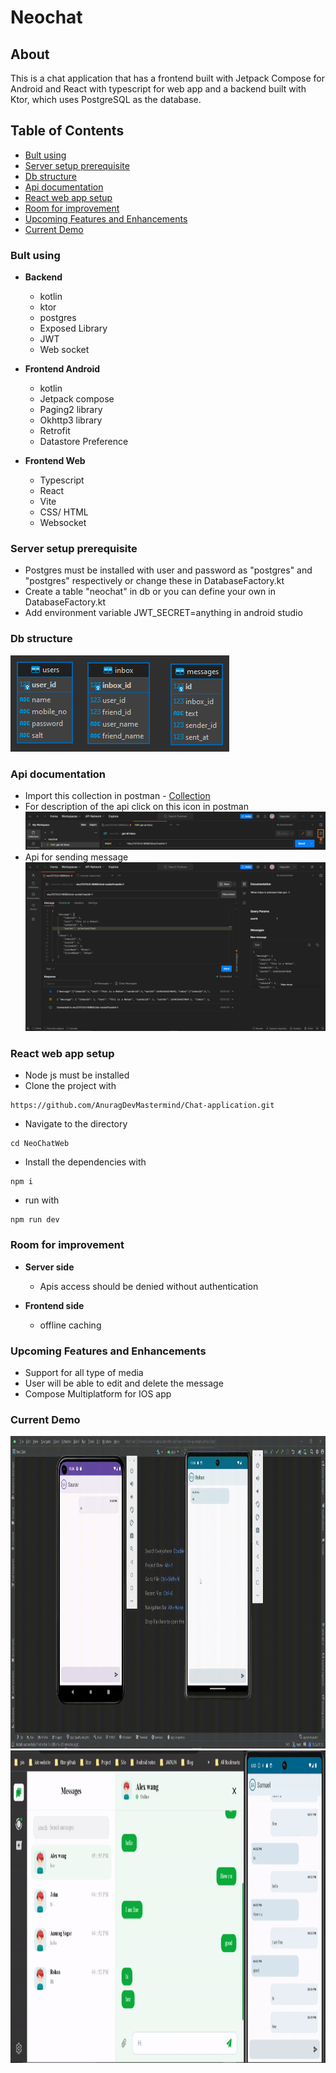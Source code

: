 # Neochat

## About
This is a chat application that has a frontend built with Jetpack Compose for Android and React with typescript for web app and a backend built with Ktor, which uses PostgreSQL as the database.

## Table of Contents
- [Bult using](#bult-using)
- [Server setup prerequisite](#server-setup-prerequisite)
- [Db structure](#db-structure)
- [Api documentation](#api-documentation)
- [React web app setup](#react-web-app-setup)
- [Room for improvement](#room-for-improvement)
- [Upcoming Features and Enhancements](#upcoming-features-and-enhancements)
- [Current Demo](#current-demo)

### Bult using

* **Backend**
  - kotlin
  - ktor 
  - postgres
  - Exposed Library
  - JWT 
  - Web socket
    
* **Frontend Android**
  - kotlin
  - Jetpack compose
  - Paging2 library
  - Okhttp3 library
  - Retrofit
  - Datastore Preference

* **Frontend Web**
  - Typescript
  - React
  - Vite
  - CSS/ HTML
  - Websocket

### Server setup prerequisite
 - Postgres must be installed with user and password as "postgres" and "postgres" respectively or change these in DatabaseFactory.kt
 - Create a table "neochat" in db or you can define your own in DatabaseFactory.kt
 - Add environment variable JWT_SECRET=anything in android studio

### Db structure
<img  src="./Files/neochat-db.png">

### Api documentation
 - Import this collection in postman - [Collection](./Files/neochat.json)
 - For description of the api click on this icon in postman
   <img src="./Files/description.png">
 - Api for sending message
   <img  src="./Files/message-api.png">

### React web app setup
- Node js must be installed
- Clone the project with
```
https://github.com/AnuragDevMastermind/Chat-application.git
```
- Navigate to the directory
```
cd NeoChatWeb
```
- Install the dependencies with
```
npm i
```
- run with
```
npm run dev
```


### Room for improvement

* **Server side**
  - Apis access should be denied without authentication

* **Frontend side**
  - offline caching
 
### Upcoming Features and Enhancements
 - Support for all type of media
 - User will be able to edit and delete the message
 - Compose Multiplatform for IOS app

### Current Demo
<img  src="./Files/Demo.gif" height="500">
<img  src="./Files/react-web-app.gif" height="500">
